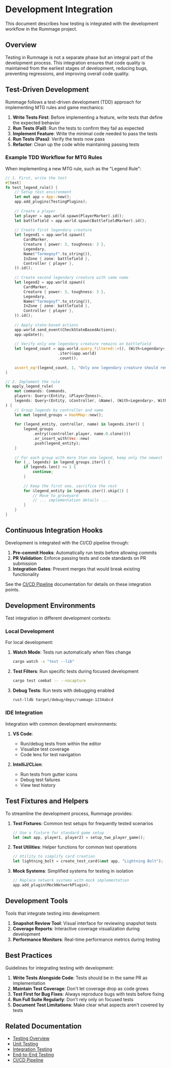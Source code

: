 # Development Integration

This document describes how testing is integrated with the development workflow in the Rummage project.

## Overview

Testing in Rummage is not a separate phase but an integral part of the development process. This integration ensures that code quality is maintained from the earliest stages of development, reducing bugs, preventing regressions, and improving overall code quality.

## Test-Driven Development

Rummage follows a test-driven development (TDD) approach for implementing MTG rules and game mechanics:

1. **Write Tests First**: Before implementing a feature, write tests that define the expected behavior
2. **Run Tests (Fail)**: Run the tests to confirm they fail as expected
3. **Implement Feature**: Write the minimal code needed to pass the tests
4. **Run Tests (Pass)**: Verify the tests now pass
5. **Refactor**: Clean up the code while maintaining passing tests

### Example TDD Workflow for MTG Rules

When implementing a new MTG rule, such as the "Legend Rule":

```rust
// 1. First, write the test
#[test]
fn test_legend_rule() {
    // Setup test environment
    let mut app = App::new();
    app.add_plugins(TestingPlugins);
    
    // Create a player
    let player = app.world.spawn(PlayerMarker).id();
    let battlefield = app.world.spawn(BattlefieldMarker).id();
    
    // Create first legendary creature
    let legend1 = app.world.spawn((
        CardMarker,
        Creature { power: 3, toughness: 3 },
        Legendary,
        Name("Tarmogoyf".to_string()),
        InZone { zone: battlefield },
        Controller { player },
    )).id();
    
    // Create second legendary creature with same name
    let legend2 = app.world.spawn((
        CardMarker,
        Creature { power: 3, toughness: 3 },
        Legendary,
        Name("Tarmogoyf".to_string()),
        InZone { zone: battlefield },
        Controller { player },
    )).id();
    
    // Apply state-based actions
    app.world.send_event(CheckStateBasedActions);
    app.update();
    
    // Verify only one legendary creature remains on battlefield
    let legend_count = app.world.query_filtered::<(), (With<Legendary>, With<CardMarker>)>()
                       .iter(&app.world)
                       .count();
    
    assert_eq!(legend_count, 1, "Only one legendary creature should remain after state-based actions");
}

// 2. Implement the rule
fn apply_legend_rule(
    mut commands: Commands,
    players: Query<(Entity, &PlayerZones)>,
    legends: Query<(Entity, &Controller, &Name), (With<Legendary>, With<CardMarker>)>,
) {
    // Group legends by controller and name
    let mut legend_groups = HashMap::new();
    
    for (legend_entity, controller, name) in legends.iter() {
        legend_groups
            .entry((controller.player, name.0.clone()))
            .or_insert_with(Vec::new)
            .push(legend_entity);
    }
    
    // For each group with more than one legend, keep only the newest
    for (_, legends) in legend_groups.iter() {
        if legends.len() <= 1 {
            continue;
        }
        
        // Keep the first one, sacrifice the rest
        for &legend_entity in legends.iter().skip(1) {
            // Move to graveyard
            // ... implementation details ...
        }
    }
}
```

## Continuous Integration Hooks

Development is integrated with the CI/CD pipeline through:

1. **Pre-commit Hooks**: Automatically run tests before allowing commits
2. **PR Validation**: Enforce passing tests and code standards on PR submission
3. **Integration Gates**: Prevent merges that would break existing functionality

See the [CI/CD Pipeline](ci_cd_pipeline.md) documentation for details on these integration points.

## Development Environments

Test integration in different development contexts:

### Local Development

For local development:

1. **Watch Mode**: Tests run automatically when files change
   ```bash
   cargo watch -x "test --lib"
   ```

2. **Test Filters**: Run specific tests during focused development
   ```bash
   cargo test combat -- --nocapture
   ```

3. **Debug Tests**: Run tests with debugging enabled
   ```bash
   rust-lldb target/debug/deps/rummage-1234abcd
   ```

### IDE Integration

Integration with common development environments:

1. **VS Code**:
   - Run/debug tests from within the editor
   - Visualize test coverage
   - Code lens for test navigation

2. **IntelliJ/CLion**:
   - Run tests from gutter icons
   - Debug test failures
   - View test history

## Test Fixtures and Helpers

To streamline the development process, Rummage provides:

1. **Test Fixtures**: Common test setups for frequently tested scenarios
   ```rust
   // Use a fixture for standard game setup
   let (mut app, player1, player2) = setup_two_player_game();
   ```

2. **Test Utilities**: Helper functions for common test operations
   ```rust
   // Utility to simplify card creation
   let lightning_bolt = create_test_card(&mut app, "Lightning Bolt");
   ```

3. **Mock Systems**: Simplified systems for testing in isolation
   ```rust
   // Replace network systems with mock implementation
   app.add_plugin(MockNetworkPlugin);
   ```

## Development Tools

Tools that integrate testing into development:

1. **Snapshot Review Tool**: Visual interface for reviewing snapshot tests
2. **Coverage Reports**: Interactive coverage visualization during development
3. **Performance Monitors**: Real-time performance metrics during testing

## Best Practices

Guidelines for integrating testing with development:

1. **Write Tests Alongside Code**: Tests should be in the same PR as implementation
2. **Maintain Test Coverage**: Don't let coverage drop as code grows
3. **Test First for Bug Fixes**: Always reproduce bugs with tests before fixing
4. **Run Full Suite Regularly**: Don't rely only on focused tests
5. **Document Test Limitations**: Make clear what aspects aren't covered by tests

## Related Documentation

- [Testing Overview](index.md)
- [Unit Testing](unit_testing.md)
- [Integration Testing](integration_testing.md)
- [End-to-End Testing](end_to_end_testing.md)
- [CI/CD Pipeline](ci_cd_pipeline.md) 